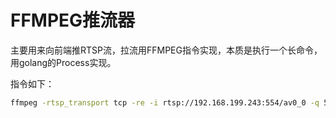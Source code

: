 <!--
 Copyright (C) 2023 wwhai

 This program is free software: you can redistribute it and/or modify
 it under the terms of the GNU Affero General Public License as
 published by the Free Software Foundation, either version 3 of the
 License, or (at your option) any later version.

 This program is distributed in the hope that it will be useful,
 but WITHOUT ANY WARRANTY; without even the implied warranty of
 MERCHANTABILITY or FITNESS FOR A PARTICULAR PURPOSE.  See the
 GNU Affero General Public License for more details.

 You should have received a copy of the GNU Affero General Public License
 along with this program.  If not, see <http://www.gnu.org/licenses/>.
-->

# FFMPEG推流器
主要用来向前端推RTSP流，拉流用FFMPEG指令实现，本质是执行一个长命令，用golang的Process实现。

指令如下：

```sh
ffmpeg -rtsp_transport tcp -re -i rtsp://192.168.199.243:554/av0_0 -q 5 -f mpegts -fflags nobuffer -c:v mpeg1video -an -s 1920x1080 http://127.0.0.1:9400/stream/ffmpegPush?liveId=147a6d7ae5a785f6e3ea90f25d36c63e
```